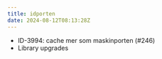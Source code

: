 ```yaml
---
title: idporten
date: 2024-08-12T08:13:28Z
---
```

- ID-3994: cache mer som maskinporten (#246)
- Library upgrades

